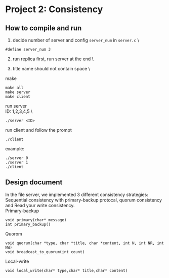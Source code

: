 # Project 2: Consistency

## How to compile and run

1. decide number of server and config ```server_num``` in ```server.c``` \
```
#define server_num 3
```

2. run replica first, run server at the end \

3. title name should not contain space \

make
```
make all
make server
make client
```

run server \
ID: 1,2,3,4,5 \
```
./server <ID>
```

run client and follow the prompt
```
./client
```

example:
```
./server 0
./server 1 
./client
```

## Design document
In the file server, we implemented 3 different consistency strategies: Sequential consistency with primary-backup protocal, quorum consistency and Read your write consistency. \
Primary-backup
```
void primary(char* message) 
int primary_backup()

```
Quorom
```
void quorum(char *type, char *title, char *content, int N, int NR, int NW)
void broadcast_to_quorum(int count)
```
Local-write
```
void local_write(char* type,char* title,char* content)
```